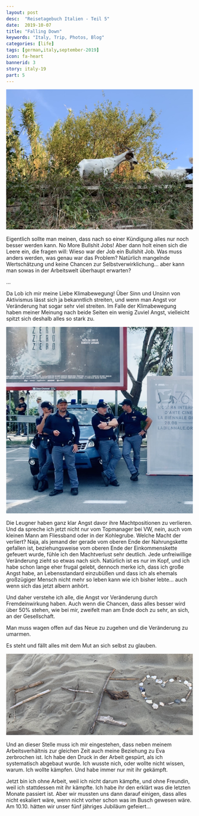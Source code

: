 ```yaml
---
layout: post
desc:  "Reisetagebuch Italien - Teil 5"
date:  2019-10-07
title: "Falling Down"
keywords: "Italy, Trip, Photos, Blog"
categories: [life]
tags: [german,italy,september-2019]
icon: fa-heart
bannerid: 3
story: italy-19
part: 5
---
```


![3EKt1SRUSROpYS0FXbtK4w_thumb_12c1](/static/assets/img/blog/2019-10-07-italy-pt5/3EKt1SRUSROpYS0FXbtK4w_thumb_12c1.jpg)

Eigentlich sollte man meinen, dass nach so einer Kündigung alles nur noch besser werden kann. No More Bullshit Jobs! Aber dann holt einen sich die Leere ein, die fragen will: Wieso war der Job ein Bullshit Job. Was muss anders werden, was genau war das Problem? Natürlich mangelnde Wertschätzung und keine Chancen zur Selbstverwirklichung... aber kann man sowas in der Arbeitswelt überhaupt erwarten?

...

Da Lob ich mir meine Liebe Klimabewegung! Über Sinn und Unsinn von Aktivismus lässt sich ja bekanntlich streiten, und wenn man Angst vor Veränderung hat sogar sehr viel streiten. Im Falle der Klimabewegung haben meiner Meinung nach beide Seiten ein wenig Zuviel Angst, vielleicht spitzt sich deshalb alles so stark zu.

![1SWWJlZwQ86axn2aJWLUmA_thumb_12e1](/static/assets/img/blog/2019-10-07-italy-pt5/1SWWJlZwQ86axn2aJWLUmA_thumb_12e1.jpg)

Die Leugner haben ganz klar Angst davor ihre Machtpositionen zu verlieren. Und da spreche ich jetzt nicht nur vom Topmanager bei VW, nein, auch vom kleinen Mann am Fliessband oder in der Kohlegrube. Welche Macht der verliert? Naja, als jemand der gerade vom oberen Ende der Nahrungskette gefallen ist, beziehungsweise vom oberen Ende der Einkommenskette gefeuert wurde, fühle ich den Machtverlust sehr deutlich. Jede unfreiwillige Veränderung zieht so etwas nach sich. Natürlich ist es nur im Kopf, und ich habe schon lange eher frugal gelebt, dennoch merke ich, dass ich große Angst habe, an Lebensstandard einzubüßen und dass ich als ehemals großzügiger Mensch nicht mehr so leben kann wie ich bisher lebte... auch wenn sich das jetzt albern anhört. 

Und daher verstehe ich alle, die Angst vor Veränderung durch Fremdeinwirkung haben. Auch wenn die Chancen, dass alles besser wird über 50% stehen, wie bei mir, zweifelt man am Ende doch zu sehr, an sich,  an der Gesellschaft.

Man muss wagen offen auf das Neue zu zugehen und die Veränderung zu umarmen.

Es steht und fällt alles mit dem Mut an sich selbst zu glauben.

![HNpI6ZgCTHy5QU76+LvCmg_thumb_12b0](/static/assets/img/blog/2019-10-07-italy-pt5/HNpI6ZgCTHy5QU76+LvCmg_thumb_12b0.jpg)

Und an dieser Stelle muss ich mir eingestehen, dass neben meinem Arbeitsverhältnis zur gleichen Zeit auch meine Beziehung zu Eva zerbrochen ist. Ich habe den Druck in der Arbeit gespürt, als ich systematisch abgebaut wurde. Ich wusste nich, oder wollte nicht wissen, warum. Ich wollte kämpfen. Und habe immer nur mit ihr gekämpft.

Jetzt bin ich ohne Arbeit, weil ich nicht darum kämpfte, und ohne Freundin, weil ich stattdessen mit ihr kämpfte. Ich habe ihr den erklärt was die letzten Monate passiert ist. Aber wir mussten uns dann darauf einigen, dass alles nicht eskaliert wäre, wenn nicht vorher schon was im Busch gewesen wäre. Am 10.10. hätten wir unser fünf jähriges Jubiläum gefeiert...
